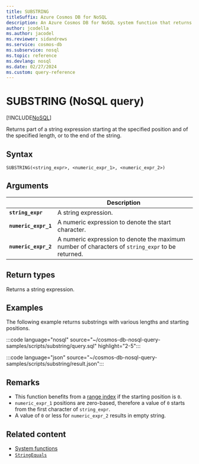```yaml
---
title: SUBSTRING
titleSuffix: Azure Cosmos DB for NoSQL
description: An Azure Cosmos DB for NoSQL system function that returns a portion of a string using a starting position and length.
author: jcodella
ms.author: jacodel
ms.reviewer: sidandrews
ms.service: cosmos-db
ms.subservice: nosql
ms.topic: reference
ms.devlang: nosql
ms.date: 02/27/2024
ms.custom: query-reference
---
```


# SUBSTRING (NoSQL query)

[!INCLUDE[NoSQL](../../includes/appliesto-nosql.md)]

Returns part of a string expression starting at the specified position and of the specified length, or to the end of the string.  

## Syntax

```nosql
SUBSTRING(<string_expr>, <numeric_expr_1>, <numeric_expr_2>)  
```

## Arguments

| | Description |
| --- | --- |
| **`string_expr`** | A string expression. |
| **`numeric_expr_1`** | A numeric expression to denote the start character.  |
| **`numeric_expr_2`** | A numeric expression to denote the maximum number of characters of `string_expr` to be returned.  |

## Return types

Returns a string expression.  

## Examples

The following example returns substrings with various lengths and starting positions.

:::code language="nosql" source="~/cosmos-db-nosql-query-samples/scripts/substring/query.sql" highlight="2-5":::

:::code language="json" source="~/cosmos-db-nosql-query-samples/scripts/substring/result.json":::

## Remarks

- This function benefits from a [range index](../../index-policy.md#includeexclude-strategy) if the starting position is `0`.
- `numeric_expr_1` positions are zero-based, therefore a value of `0` starts from the first character of `string_expr`.
- A value of `0` or less for `numeric_expr_2` results in empty string.

## Related content

- [System functions](system-functions.yml)
- [`StringEquals`](stringequals.md)
